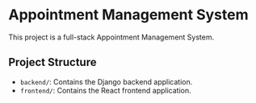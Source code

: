 # Appointment Management System

This project is a full-stack Appointment Management System.

## Project Structure

- `backend/`: Contains the Django backend application.
- `frontend/`: Contains the React frontend application.
